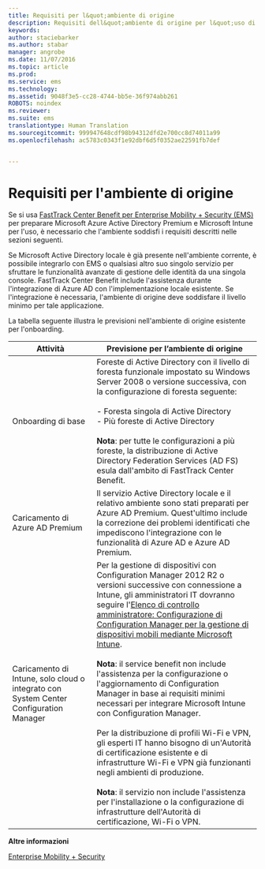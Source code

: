 ```yaml
---
title: Requisiti per l&quot;ambiente di origine
description: Requisiti dell&quot;ambiente di origine per l&quot;uso di FastTrack Center Benefit
keywords: 
author: staciebarker
ms.author: stabar
manager: angrobe
ms.date: 11/07/2016
ms.topic: article
ms.prod: 
ms.service: ems
ms.technology: 
ms.assetid: 9048f3e5-cc28-4744-bb5e-36f974abb261
ROBOTS: noindex
ms.reviewer: 
ms.suite: ems
translationtype: Human Translation
ms.sourcegitcommit: 999947648cdf98b94312dfd2e700cc8d74011a99
ms.openlocfilehash: ac5783c0343f1e92dbf6d5f0352ae22591fb7def


---
```



# <a name="source-environment-expectations"></a>Requisiti per l'ambiente di origine
Se si usa [FastTrack Center Benefit per Enterprise Mobility + Security (EMS)](fasttrack-center-benefit-for-enterprise-mobility-suite-ems.md) per preparare Microsoft Azure Active Directory Premium e Microsoft Intune per l'uso, è necessario che l'ambiente soddisfi i requisiti descritti nelle sezioni seguenti.

Se Microsoft Active Directory locale è già presente nell'ambiente corrente, è possibile integrarlo con EMS o qualsiasi altro suo singolo servizio per sfruttare le funzionalità avanzate di gestione delle identità da una singola console. FastTrack Center Benefit include l'assistenza durante l'integrazione di Azure AD con l'implementazione locale esistente. Se l'integrazione è necessaria, l'ambiente di origine deve soddisfare il livello minimo per tale applicazione.

La tabella seguente illustra le previsioni nell'ambiente di origine esistente per l'onboarding.

|Attività|Previsione per l’ambiente di origine|
|------------|----------------------------------|
|Onboarding di base|Foreste di Active Directory con il livello di foresta funzionale impostato su Windows Server 2008 o versione successiva, con la configurazione di foresta seguente:<br /><br />-   Foresta singola di Active Directory<br />-   Più foreste di Active Directory </br></br>**Nota**: per tutte le configurazioni a più foreste, la distribuzione di Active Directory Federation Services (AD FS) esula dall'ambito di FastTrack Center Benefit.|
|Caricamento di Azure AD Premium|Il servizio Active Directory locale e il relativo ambiente sono stati preparati per Azure AD Premium. Quest'ultimo include la correzione dei problemi identificati che impediscono l'integrazione con le funzionalità di Azure AD e Azure AD Premium.|
|Caricamento di Intune, solo cloud o integrato con System Center Configuration Manager|Per la gestione di dispositivi con Configuration Manager 2012 R2 o versioni successive con connessione a Intune, gli amministratori IT dovranno seguire l'[Elenco di controllo amministratore: Configurazione di Configuration Manager per la gestione di dispositivi mobili mediante Microsoft Intune](https://technet.microsoft.com/library/jj943763.aspx).</br></br> **Nota**: il service benefit non include l'assistenza per la configurazione o l'aggiornamento di Configuration Manager in base ai requisiti minimi necessari per integrare Microsoft Intune con Configuration Manager.</br></br>Per la distribuzione di profili Wi-Fi e VPN, gli esperti IT hanno bisogno di un'Autorità di certificazione esistente e di infrastrutture Wi-Fi e VPN già funzionanti negli ambienti di produzione.</br></br> **Nota**: il servizio non include l'assistenza per l'installazione o la configurazione di infrastrutture dell'Autorità di certificazione, Wi-Fi o VPN. |

**Altre informazioni**

[Enterprise Mobility + Security](https://www.microsoft.com/en-us/cloud-platform/enterprise-mobility)



<!--HONumber=Nov16_HO4-->



